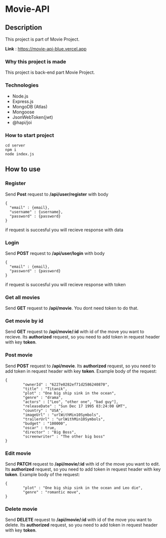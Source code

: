 # Movie-API

## Description

This project is part of Movie Project.

**Link** : https://movie-api-blue.vercel.app

### Why this project is made

This project is back-end part Movie Project.

### Technologies

* Node.js
* Express.js
* MongoDB (Atlas)
* Mongoose
* JsonWebToken(jwt)
* @hapi/joi

### How to start project

```
cd server
npm i
node index.js
```

## How to use

### Register

Send **Post** request to **/api/user/register** with body
```
{
  "email" : {email},
  "username" : {username},
  "password" : {password}
}
```

if request is succesful you will recieve response with data

### Login

Send **POST** request to **/api/user/login** with body
```
{
  "email" : {email},
  "password" : {password}
}
```

if request is succesful you will recieve response with token

### Get all movies

Send **GET** request to **/api/movie**. You dont need token to do that.

### Get movie by id

Send **GET** request to **/api/movie/:id** with id of the move you want to recieve. Its **authorized** request, so you need to add token in request header with key **token**.

### Post movie

Send **POST** request to **/api/movie**. Its **authorized** request, so you need to add token in request header with key **token**. Example body of the request:

```
{
        "ownerId" : "6227e0282ef71d2586240870",
        "title" : "Titanik",
        "plot" : "One big ship sink in the ocean",
        "genre" : "drama",
        "actors" : ["Leo", "other one", "bad guy"],
        "releaseDate" : "Sun Dec 17 1995 03:24:00 GMT",
        "country" : "USA",
        "imageUrl" : "urlWithMin10Symbols",
        "trailerUrl" : "urlWithMin10Symbols",
        "budget" : "100000",
        "oscar" : true,
        "director" : "Big Boss",
        "screenwriter" : "The other big boss"
}
```

### Edit movie

Send **PATCH** request to **/api/movie/:id** with id of the move you want to edit. Its **authorized** request, so you need to add token in request header with key **token**. Example body of the request:

```
{
        "plot" : "One big ship sink in the ocean and Leo die",
        "genre" : "romantic move",
}
```

### Delete movie

Send **DELETE** request to **/api/movie/:id** with id of the move you want to delete. Its **authorized** request, so you need to add token in request header with key **token**. 
